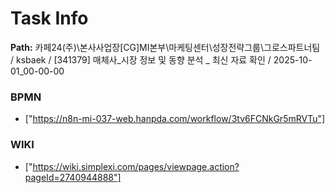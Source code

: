 # Task Info

**Path:** 카페24(주)\본사사업장\[CG]MI본부\마케팅센터\성장전략그룹\그로스파트너팀 / ksbaek / [341379] 매체사_시장 정보 및 동향 분석 _ 최신 자료 확인 / 2025-10-01_00-00-00

### BPMN
- ["https://n8n-mi-037-web.hanpda.com/workflow/3tv6FCNkGr5mRVTu"]

### WIKI
- ["https://wiki.simplexi.com/pages/viewpage.action?pageId=2740944888"]

